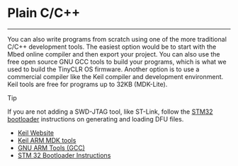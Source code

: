 # Plain C/C++
---
You can also write programs from scratch using one of the more traditional C/C++ development tools. The easiest option would be to start with the Mbed online compiler and then export your project. You can also use the free open source GNU GCC tools to build your programs, which is what we used to build the TinyCLR OS firmware. Another option is to use a commercial compiler like the Keil compiler and development environment. Keil tools are free for programs up to 32KB (MDK-Lite).

> [!Tip]
> If you are not adding a SWD-JTAG tool, like ST-Link, follow the [STM32 bootloader](../../../hardware/loaders/stm32_bootloader.md) instructions on generating and loading DFU files. 

* [Keil Website](http://www.keil.com/)
* [Keil ARM MDK tools](http://www2.keil.com/mdk5)
* [GNU ARM Tools (GCC)](https://developer.arm.com/open-source/gnu-toolchain/gnu-rm/downloads)
* [STM 32 Bootloader Instructions](../../../hardware/loaders/stm32_bootloader.md)